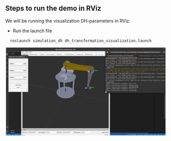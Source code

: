 ## Steps to run the demo in RViz 
We will be running the visualization DH-parameters in RViz.

*  Run the launch file
```
  roslaunch simulation_dh dh_transformation_visualization.launch    
```

<p align="center">
  <img src="../assets/launch1.png" width="500"/>
</p>